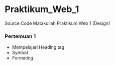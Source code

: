 # Praktikum_Web_1
Source Code Matakuliah Praktikum Web 1 (Design)

 ### Pertemuan 1
 - Mempelajari Heading tag
 - Symbol
 - Formating
